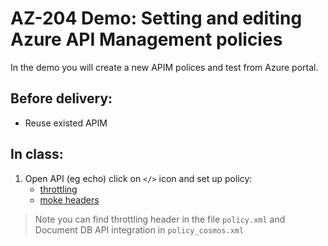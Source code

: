 # AZ-204 Demo: Setting and editing Azure API Management policies

In the demo you will create a new APIM polices and test from Azure portal.

## Before delivery:

- Reuse existed APIM

## In class:

1. Open API (eg echo) click on `</>` icon and set up policy:
   - [throttling](https://docs.microsoft.com/en-us/azure/api-management/transform-api#protect-an-api-by-adding-rate-limit-policy-throttling)
   - [moke headers](https://docs.microsoft.com/en-us/azure/api-management/transform-api#transform-an-api-to-strip-response-headers)

> Note you can find throttling header in the file `policy.xml` and Document DB API integration in `policy_cosmos.xml`
